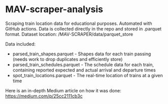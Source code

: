 # MAV-scraper-analysis
Scraping train location data for educational purposes. Automated with GitHub actions. Data is collected directly in the repo and stored in .parquet format.
Dataset location: /MAV-SCRAPER/data/parquet_store

Data included:
- parsed_train_shapes.parquet - Shapes data for each train passing (needs work to drop duplicates and efficiently store)
- parsed_train_schedules.parquet - The schedule data for each train, containing reported expected and actual arrival and departure times
- spot_train_locations.parquet - The real-time location of trains at a given time

Here is an in-depth Medium article on how it was done:
https://medium.com/p/25cc2111cb3c
